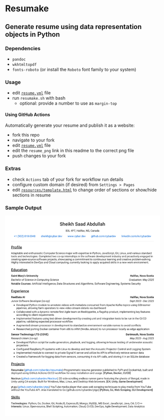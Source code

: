# Resumake

## Generate resume using data representation objects in Python

### Dependencies

- `pandoc`
- `wkhtmltopdf`
- `fonts-roboto` (or install the `Roboto` font family to your system)

### Usage

- edit [`resume.yml`](./resume.yml) file
- run `resumake.sh` with bash
  - optional: provide a number to use as `margin-top`

#### Using GitHub Actions

Automatically generate your resume and publish it as a website:

- fork this repo
- navigate to your fork
- edit [`resume.yml`](./resume.yml) file
- edit the `resume_png` link in this readme to the correct png file
- push changes to your fork

### Extras

- check `Actions` tab of your fork for workflow run details
- configure custom domain (if desired) from `Settings > Pages`
- edit [`resources/template.html`][template] to change order of sections or show/hide sections in resume

### Sample Output

![resume][resume_png]

<!-- links -->

[template]: ./resources/template.html "Resume Template"
[resume_png]: https://raw.githubusercontent.com/cybardev/resumake/main/static/assets/Resume_Sheikh_Saad_Abdullah.png "Resume - Sheikh Saad Abdullah"

